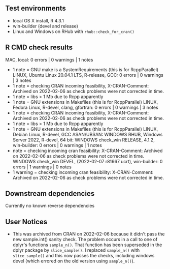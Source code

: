 ## Test environments

* local OS X install, R 4.3.1
* win-builder (devel and release)
* Linux and Windows on RHub with `rhub::check_for_cran()`

## R CMD check results

MAC, local: 0 errors | 0 warnings | 1 notes
  - 1 note =  GNU make is a SystemRequirements (this is for RcppParallel)
LINUX, Ubuntu Linux 20.04.1 LTS, R-release, GCC: 0 errors | 0 warnings | 3 notes
  - 1 note = checking CRAN incoming feasibility, X-CRAN-Comment: Archived on
    2022-02-06 as check problems were not
    corrected in time.
  - 1 note = libs > 1 Mb due to Rcpp apparently
  - 1 note =  GNU extensions in Makefiles (this is for RcppParallel)
LINUX, Fedora Linux, R-devel, clang, gfortran:  0 errors | 0 warnings | 3 notes
  - 1 note = checking CRAN incoming feasibility, X-CRAN-Comment: Archived on
    2022-02-06 as check problems were not
    corrected in time.
  - 1 note = libs > 1 Mb due to Rcpp apparently
  - 1 note =  GNU extensions in Makefiles (this is for RcppParallel)
LINUX, Debian Linux, R-devel, GCC ASAN/UBSAN: 
WINDOWS RHUB, Windows Server 2022, R-devel, 64 bit: 
WINDOWS check_win RELEASE, 4.1.2, win-builder: 0 errors | 0 warnings | 1 notes
  - note = checking incoming cran feasibility: X-CRAN-Comment: Archived on 
    2022-02-06 as check problems were not corrected in time.
WINDOWS check_win DEVEL, (2022-02-07 r81667 ucrt), win-builder: 0 errors | 1 warnings | 0 notes
  - 1 warning = checking incoming cran feasibility: X-CRAN-Comment: Archived on 
    2022-02-06 as check problems were not corrected in time.


## Downstream dependencies

Currently no known reverse dependencies

## User Notices

* This was archived from CRAN on 2022-02-06 because it didn't pass the new sample.int() sanity
check.  The problem occurs in a call to one of dplyr's functions `sample_n()`. That function
has been superseded in the dplyr package by `slice_sample()`.  I replaced `sample_n()` with 
`slice_sample()` and this now passes the checks, including windows devel
(which errored on the old version using `sample_n()`).

